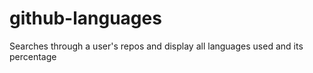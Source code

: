 github-languages
================

Searches through a user's repos and display all languages used and its percentage

